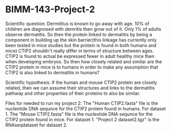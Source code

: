 # BIMM-143-Project-2


Scientific question:
Dermititus is known to go away with age. 10% of children are diagnosed with demritis then grow out of it. Only 1% of adults observe dermatitis. So then the protein linked to dermatitis by being a component in building up the skin barrier(this linkage has currently only been tested in mice studies but the protein is found in both humans and mice) CTIP2 shouldn't really differ in terms of structure between ages. CTIP2 is found to actual be expressed fewer in adult healthy mice then when developing embryos. So then how closely related and similar are the CTIP2 protein in mice is to humans in order to make any assumption that CTIP2 is also linked to dermatitis in humans?

Scientific hypothesis:
If the human and mouse CTIP2 protein are closely related, then we can assume their structures and links to the dermatitis pathway and other properties of their proteins to also be similar.


Files for needed to run my project 2:
The "Human CTIP2.fasta" file is the nucleotide DNA sequnce for the CTIP2 protein found in humans. For dataset 1.
The "Mouse CTIP2.fasta" file is the nucleotide DNA sequnce for the CTIP2 protein found in mice. For dataset 1.
"Project 2 dataset2.tgz" is the RNAseqdataset for dataset 2.
